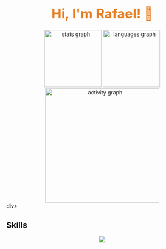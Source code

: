 <div align="center">
  <h1 style="font-size: 2.5em; color: #e67e22;">Hi, I'm Rafael! 👋</h1>
  <img src="https://github-readme-stats.vercel.app/api?username=therappha&show_icons=true&include_all_commits=true&count_private=true&theme=chartreuse-dark&hide_border=true" height="150" alt="stats graph" />
  <img src="https://github-readme-stats.vercel.app/api/top-langs?username=therappha&layout=compact&card_width=320&langs_count=5&theme=chartreuse-dark&hide_border=true" height="150" alt="languages graph" />
  <img src="https://github-readme-activity-graph.vercel.app/graph?username=therappha&radius=16&theme=github-dark&area=true&hide_border=true" height="300" alt="activity graph" />
</div>div>

## Skills 
<p align="middle">
  <a href="https://skillicons.dev">
    <img src="https://skillicons.dev/icons?i=linux,bash,c,godot,vscode,vim,git,github" />
  </a>
</p>
